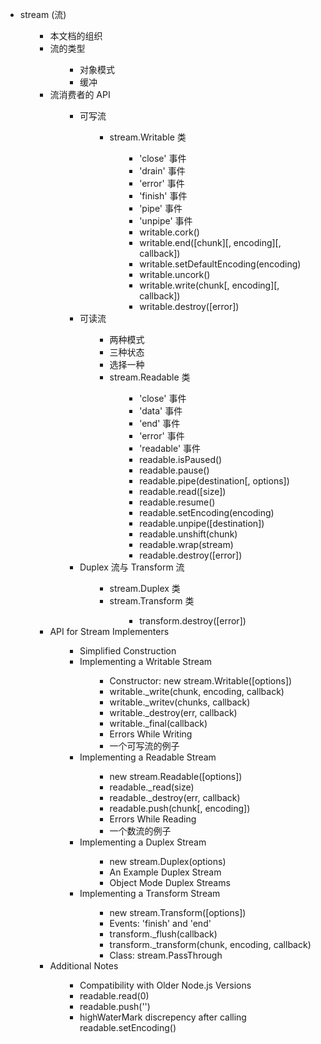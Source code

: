 <ul>
<li>stream (流)
<ul>
<ul>
<li>本文档的组织</li>
<li>流的类型
<ul>
<ul>
<li>对象模式</li>
<li>缓冲</li>
</ul>
</ul>
</li>
<li>流消费者的 API
<ul>
<ul>
<li>可写流
<ul>
<ul>
<li>stream.Writable 类
<ul>
<ul>
<li>'close' 事件</li>
<li>'drain' 事件</li>
<li>'error' 事件</li>
<li>'finish' 事件</li>
<li>'pipe' 事件</li>
<li>'unpipe' 事件</li>
<li>writable.cork()</li>
<li>writable.end([chunk][, encoding][, callback])</li>
<li>writable.setDefaultEncoding(encoding)</li>
<li>writable.uncork()</li>
<li>writable.write(chunk[, encoding][, callback])</li>
<li>writable.destroy([error])</li>
</ul>
</ul>
</li>
</ul>
</ul>
</li>
<li>可读流
<ul>
<ul>
<li>两种模式</li>
<li>三种状态</li>
<li>选择一种</li>
<li>stream.Readable 类
<ul>
<ul>
<li>'close' 事件</li>
<li>'data' 事件</li>
<li>'end' 事件</li>
<li>'error' 事件</li>
<li>'readable' 事件</li>
<li>readable.isPaused()</li>
<li>readable.pause()</li>
<li>readable.pipe(destination[, options])</li>
<li>readable.read([size])</li>
<li>readable.resume()</li>
<li>readable.setEncoding(encoding)</li>
<li>readable.unpipe([destination])</li>
<li>readable.unshift(chunk)</li>
<li>readable.wrap(stream)</li>
<li>readable.destroy([error])</li>
</ul>
</ul>
</li>
</ul>
</ul>
</li>
<li>Duplex 流与 Transform 流
<ul>
<ul>
<li>stream.Duplex 类</li>
<li>stream.Transform 类
<ul>
<ul>
<li>transform.destroy([error])</li>
</ul>
</ul>
</li>
</ul>
</ul>
</li>
</ul>
</ul>
</li>
<li>API for Stream Implementers
<ul>
<ul>
<li>Simplified Construction</li>
<li>Implementing a Writable Stream
<ul>
<ul>
<li>Constructor: new stream.Writable([options])</li>
<li>writable._write(chunk, encoding, callback)</li>
<li>writable._writev(chunks, callback)</li>
<li>writable._destroy(err, callback)</li>
<li>writable._final(callback)</li>
<li>Errors While Writing</li>
<li>一个可写流的例子</li>
</ul>
</ul>
</li>
<li>Implementing a Readable Stream
<ul>
<ul>
<li>new stream.Readable([options])</li>
<li>readable._read(size)</li>
<li>readable._destroy(err, callback)</li>
<li>readable.push(chunk[, encoding])</li>
<li>Errors While Reading</li>
<li>一个数流的例子</li>
</ul>
</ul>
</li>
<li>Implementing a Duplex Stream
<ul>
<ul>
<li>new stream.Duplex(options)</li>
<li>An Example Duplex Stream</li>
<li>Object Mode Duplex Streams</li>
</ul>
</ul>
</li>
<li>Implementing a Transform Stream
<ul>
<ul>
<li>new stream.Transform([options])</li>
<li>Events: 'finish' and 'end'</li>
<li>transform._flush(callback)</li>
<li>transform._transform(chunk, encoding, callback)</li>
<li>Class: stream.PassThrough</li>
</ul>
</ul>
</li>
</ul>
</ul>
</li>
<li>Additional Notes
<ul>
<ul>
<li>Compatibility with Older Node.js Versions</li>
<li>readable.read(0)</li>
<li>readable.push('')</li>
<li>highWaterMark discrepency after calling readable.setEncoding()</li>
</ul>
</ul>
</li>
</ul>
</ul>
</li>
</ul>
